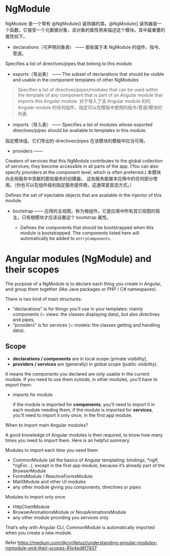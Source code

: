 
# NgModule

NgModule 是一个带有 @NgModule() 装饰器的类。@NgModule() 装饰器是一个函数，它接受一个元数据对象，该对象的属性用来描述这个模块。其中最重要的属性如下。

* declarations（可声明对象表） —— 那些属于本 NgModule 的组件、指令、管道。

Specifies a list of directives/pipes that belong to this module.

* exports（导出表） —— The subset of declarations that should be visible and usable in the component templates of other NgModules

> Specifies a list of directives/pipes/modules that can be used within the template
  of any component that is part of an Angular module that imports this Angular module.
  对于导入了该 Angular module 的的 Angular module 的任何组件，指定可以在模板中使用的指令/管道/模块的列表

* imports（导入表） —— Specifies a list of modules whose exported directives/pipes should be available to templates in this module.

指定模块组，它们导出的 directives/pipes 在该模块的模板中应当可用。

* providers —— 

Creators of services that this NgModule contributes to the global collection of services; they become accessible in all parts of the app. (You can also specify providers at the component level, which is often preferred.)
本模块向全局服务中贡献的那些服务的创建器。 这些服务能被本应用中的任何部分使用。（你也可以在组件级别指定服务提供商，这通常是首选方式。）

Defines the set of injectable objects that are available in the injector of this module.

* bootstrap —— 应用的主视图，称为根组件。它是应用中所有其它视图的宿主。只有根模块才应该设置这个 bootstrap 属性。

     * Defines the components that should be bootstrapped when
     this module is bootstrapped. The components listed here
     will automatically be added to `entryComponents`.

# Angular modules (NgModule) and their scopes

The purpose of a NgModule is to declare each thing you create in Angular, and group them together (like Java packages or PHP / C# namespaces).

There is two kind of main structures:

* “declarations” is for things you’ll use in your templates: mainly components (~ views: the classes displaying data), but also directives and pipes,
* “providers” is for services (~ models: the classes getting and handling data).

## Scope

* **declarations / components** are in local scope (private visibility),
* **providers / services** are (generally) in global scope (public visibility).

It means the components you declared are only usable in the current module. If you need to use them outside, in other modules, you’ll have to export them:


* imports for module

    if the module is imported for **components**, you’ll need to import it in each module needing them,
    if the module is imported for **services**, you’ll need to import it only once, in the first app module.


When to import main Angular modules?

A good knowledge of Angular modules is then required, to know how many times you need to import them. Here is an helpful summary.

Modules to import each time you need them

*    CommonModule (all the basics of Angular templating: bindings, *ngIf, *ngFor…), except in the first app module, because it’s already part of the BrowserModule
*    FormsModule / ReactiveFormsModule
*    MatXModule and other UI modules
*    any other module giving you components, directives or pipes

Modules to import only once

* HttpClientModule
*    BrowserAnimationsModule or NoopAnimationsModule
*    any other module providing you services only.

That’s why with Angular CLI, CommonModule is automatically imported when you create a new module.


Refer
https://medium.com/@cyrilletuzi/understanding-angular-modules-ngmodule-and-their-scopes-81e4ed6f7407
